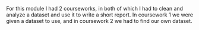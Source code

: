 For this module I had 2 courseworks, in both of which I had to clean and analyze a dataset and use it to write a short report. In coursework 1 we were given a dataset to use, and in coursework 2 we had to find our own dataset.
